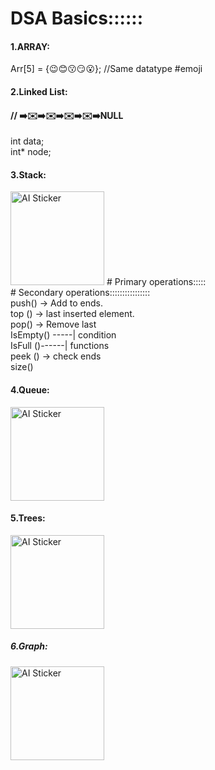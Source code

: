 <h1>DSA Basics::::::</h1>
<h4>1.ARRAY:</h4>
        Arr[5] = {😉😊😗😏😮};    //Same datatype #emoji
<h4>2.Linked List:</h4>
               <h4>// ➡️✉️➡️✉️➡️✉️➡️✉️➡️NULL</h4>
    int data;<br>
    int* node;<br>
<h4>3.Stack:</h4>
<img src="https://image.remaker.ai/datarm7/ai-sticker/output/2025-01-27/4ecbe7f9-904f-4b53-8e83-ba6128c2a4ae.png" alt="AI Sticker" width="150">
 # Primary operations::::: <br>             # Secondary operations::::::::::::::::<br>
 push() -> Add to ends.  <br>                 top () -> last inserted element.<br>
 pop() -> Remove last  <br>                   IsEmpty() -----| condition<br>
                                              IsFull ()------|  functions<br>
peek () -> check ends  <br>                   size() <br>                                       
 
<h4>4.Queue:</h4>
<img src="https://image.remaker.ai/datarm7/ai-sticker/output/2025-01-28/8b88133d-6591-49f1-9bb2-52c1ee02b83d.png" alt="AI Sticker" width="150">

<h4>5.Trees:</h4>
<img src="https://image.remaker.ai/datarm7/ai-sticker/output/2025-01-30/1d738902-7abd-4005-a6a3-233c67f68edd.png" alt="AI Sticker" width="150">

<h5>6.Graph:</h5>
<img src="https://image.remaker.ai/datarm7/ai-sticker/output/2025-02-02/46c500b0-7f7f-4f5c-9c30-f4bf0299f5b7.png" alt="AI Sticker" width="150">




